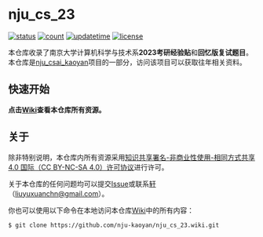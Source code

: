 # nju_cs_23

[![status](https://img.shields.io/badge/状态-更新中-yellowgreen)](https://github.com/nju-kaoyan/nju_cs_23/wiki)
[![count](https://img.shields.io/badge/资源数-6-blue)](https://github.com/nju-kaoyan/nju_cs_23/wiki)
[![updatetime](https://img.shields.io/badge/最后更新-2023%2F5%2F25-green)](https://github.com/nju-kaoyan/nju_cs_23/wiki)
[![license](https://img.shields.io/badge/许可协议-CC%20BY--NC--SA%204.0-lightgrey)](http://creativecommons.org/licenses/by-nc-sa/4.0/)

本仓库收录了南京大学计算机科学与技术系**2023考研经验贴**和**回忆版复试题目**。本仓库是[nju_csai_kaoyan](https://github.com/nju-kaoyan/nju_csai_kaoyan)项目的一部分，访问该项目可以获取往年相关资料。

## 快速开始

**点击[Wiki](https://github.com/nju-kaoyan/nju_cs_23/wiki)查看本仓库所有资源。**

## 关于

除非特别说明，本仓库内所有资源采用[知识共享署名-非商业性使用-相同方式共享 4.0 国际（CC BY-NC-SA 4.0）许可协议](http://creativecommons.org/licenses/by-nc-sa/4.0/)进行许可。

关于本仓库的任何问题均可以提交[Issue](https://github.com/nju-kaoyan/nju_cs_23/issues)或联系[轩](https://github.com/LIU-YX-cn)（liuyuxuanchn@gmail.com）。

你也可以使用以下命令在本地访问本仓库[Wiki](https://github.com/nju-kaoyan/nju_cs_23/wiki)中的所有内容：

``` sh
$ git clone https://github.com/nju-kaoyan/nju_cs_23.wiki.git
```
